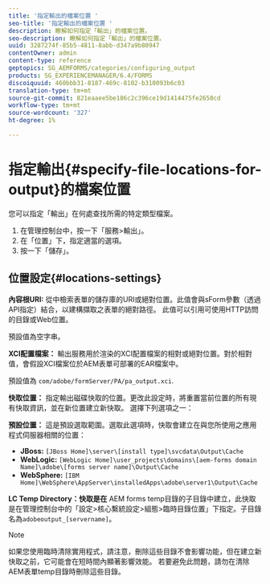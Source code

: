 ```yaml
---
title: '指定輸出的檔案位置 '
seo-title: '指定輸出的檔案位置 '
description: 瞭解如何指定「輸出」的檔案位置。
seo-description: 瞭解如何指定「輸出」的檔案位置。
uuid: 3287274f-85b5-4811-8abb-d347a9b80947
contentOwner: admin
content-type: reference
geptopics: SG_AEMFORMS/categories/configuring_output
products: SG_EXPERIENCEMANAGER/6.4/FORMS
discoiquuid: 460bbb31-8187-469c-8102-b310093b6c03
translation-type: tm+mt
source-git-commit: 821eaaee5be186c2c396ce19d1414475fe2658cd
workflow-type: tm+mt
source-wordcount: '327'
ht-degree: 1%

---
```



# 指定輸出{#specify-file-locations-for-output}的檔案位置

您可以指定「輸出」在何處查找所需的特定類型檔案。

1. 在管理控制台中，按一下「服務>輸出」。
1. 在「位置」下，指定適當的選項。
1. 按一下「儲存」。

## 位置設定{#locations-settings}

**內容根URI:** 從中檢索表單的儲存庫的URI或絕對位置。此值會與sForm參數（透過API指定）結合，以建構擷取之表單的絕對路徑。 此值可以引用可使用HTTP訪問的目錄或Web位置。

預設值為空字串。

**XCI配置檔案：** 輸出服務用於渲染的XCI配置檔案的相對或絕對位置。對於相對值，會假設XCI檔案位於AEM表單可部署的EAR檔案中。

預設值為 `com/adobe/formServer/PA/pa_output.xci`.

**快取位置：** 指定輸出磁碟快取的位置。更改此設定時，將重置當前位置的所有現有快取資訊，並在新位置建立新快取。 選擇下列選項之一：

**預設位置：** 這是預設選取範圍。選取此選項時，快取會建立在與您所使用之應用程式伺服器相關的位置：

* **JBoss:** `[JBoss Home]\server\[install type]\svcdata\Output\Cache`
* **WebLogic:** `[WebLogic Home]\user_projects\domains\[aem-forms domain Name]\adobe\[forms server name]\Output\Cache`
* **WebSphere:** `[IBM Home]\WebSphere\AppServer\installedApps\adobe\server1\Output\Cache`

**LC Temp Directory：快取是在** AEM forms temp目錄的子目錄中建立，此快取是在管理控制台中的「設定>核心繫統設定>組態>臨時目錄位置」下指定。子目錄名為`adobeoutput_[servername]`。

>[!NOTE]
>
>如果您使用臨時清除實用程式，請注意，刪除這些目錄不會影響功能，但在建立新快取之前，它可能會在短時間內顯著影響效能。 若要避免此問題，請勿在清除AEM表單temp目錄時刪除這些目錄。

